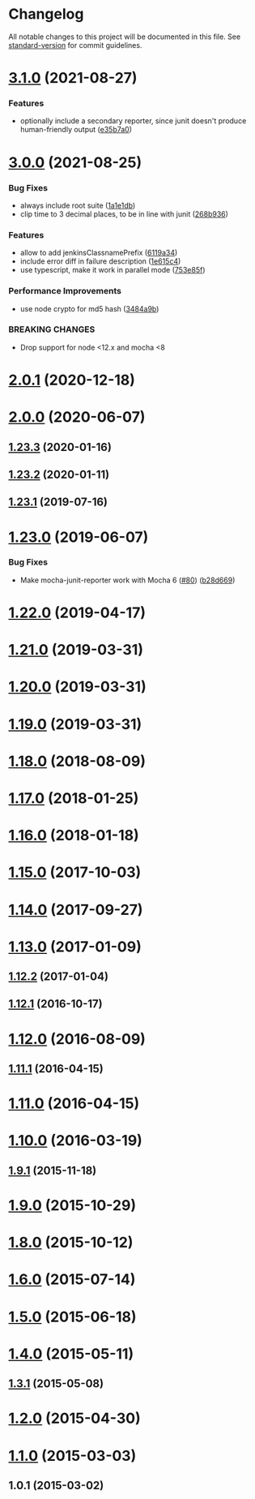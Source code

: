 # Changelog

All notable changes to this project will be documented in this file. See [standard-version](https://github.com/conventional-changelog/standard-version) for commit guidelines.

# [3.1.0](https://github.com/Liquid-JS/mocha-junit-reporter/compare/v3.0.0...v3.1.0) (2021-08-27)


### Features

* optionally include a secondary reporter, since junit doesn't produce human-friendly output ([e35b7a0](https://github.com/Liquid-JS/mocha-junit-reporter/commit/e35b7a0597756378640811f054f7dfa71284588d))



# [3.0.0](https://github.com/Liquid-JS/mocha-junit-reporter/compare/v2.0.1...v3.0.0) (2021-08-25)


### Bug Fixes

* always include root suite ([1a1e1db](https://github.com/Liquid-JS/mocha-junit-reporter/commit/1a1e1dbbfd39935289fc294d923f83de6c4de212))
* clip time to 3 decimal places, to be in line with junit ([268b936](https://github.com/Liquid-JS/mocha-junit-reporter/commit/268b936a9bf57f821a3c4ff037ee14933e772fc4))


### Features

* allow to add jenkinsClassnamePrefix ([6119a34](https://github.com/Liquid-JS/mocha-junit-reporter/commit/6119a3477b7d57feb4391e268dd06f57dc18a23c))
* include error diff in failure description ([1e615c4](https://github.com/Liquid-JS/mocha-junit-reporter/commit/1e615c4a966666fb75dcc12505e5431e5d746ff6))
* use typescript, make it work in parallel mode ([753e85f](https://github.com/Liquid-JS/mocha-junit-reporter/commit/753e85f4a9c4e18563d63ee7e2f89b727f3914e7))


### Performance Improvements

* use node crypto for md5 hash ([3484a9b](https://github.com/Liquid-JS/mocha-junit-reporter/commit/3484a9b3f48555354402f82e7ea6eb483051677d))


### BREAKING CHANGES

* Drop support for node <12.x and mocha <8



# [2.0.1](https://github.com/Liquid-JS/mocha-junit-reporter/compare/v2.0.0...v2.0.1) (2020-12-18)



# [2.0.0](https://github.com/Liquid-JS/mocha-junit-reporter/compare/v1.23.3...v2.0.0) (2020-06-07)



## [1.23.3](https://github.com/Liquid-JS/mocha-junit-reporter/compare/v1.23.2...v1.23.3) (2020-01-16)



## [1.23.2](https://github.com/Liquid-JS/mocha-junit-reporter/compare/v1.23.1...v1.23.2) (2020-01-11)



## [1.23.1](https://github.com/Liquid-JS/mocha-junit-reporter/compare/v1.23.0...v1.23.1) (2019-07-16)



# [1.23.0](https://github.com/Liquid-JS/mocha-junit-reporter/compare/v1.22.0...v1.23.0) (2019-06-07)


### Bug Fixes

* Make mocha-junit-reporter work with Mocha 6 ([#80](https://github.com/Liquid-JS/mocha-junit-reporter/issues/80)) ([b28d669](https://github.com/Liquid-JS/mocha-junit-reporter/commit/b28d669995af194968dcbf5301ff681797b8a26e))



# [1.22.0](https://github.com/Liquid-JS/mocha-junit-reporter/compare/v1.21.0...v1.22.0) (2019-04-17)



# [1.21.0](https://github.com/Liquid-JS/mocha-junit-reporter/compare/v1.20.0...v1.21.0) (2019-03-31)



# [1.20.0](https://github.com/Liquid-JS/mocha-junit-reporter/compare/v1.19.0...v1.20.0) (2019-03-31)



# [1.19.0](https://github.com/Liquid-JS/mocha-junit-reporter/compare/v1.18.0...v1.19.0) (2019-03-31)



# [1.18.0](https://github.com/Liquid-JS/mocha-junit-reporter/compare/v1.17.0...v1.18.0) (2018-08-09)



# [1.17.0](https://github.com/Liquid-JS/mocha-junit-reporter/compare/v1.16.0...v1.17.0) (2018-01-25)



# [1.16.0](https://github.com/Liquid-JS/mocha-junit-reporter/compare/v1.15.0...v1.16.0) (2018-01-18)



# [1.15.0](https://github.com/Liquid-JS/mocha-junit-reporter/compare/v1.14.0...v1.15.0) (2017-10-03)



# [1.14.0](https://github.com/Liquid-JS/mocha-junit-reporter/compare/v1.13.0...v1.14.0) (2017-09-27)



# [1.13.0](https://github.com/Liquid-JS/mocha-junit-reporter/compare/v1.12.2...v1.13.0) (2017-01-09)



## [1.12.2](https://github.com/Liquid-JS/mocha-junit-reporter/compare/v1.12.1...v1.12.2) (2017-01-04)



## [1.12.1](https://github.com/Liquid-JS/mocha-junit-reporter/compare/v1.12.0...v1.12.1) (2016-10-17)



# [1.12.0](https://github.com/Liquid-JS/mocha-junit-reporter/compare/v1.11.1...v1.12.0) (2016-08-09)



## [1.11.1](https://github.com/Liquid-JS/mocha-junit-reporter/compare/v1.11.0...v1.11.1) (2016-04-15)



# [1.11.0](https://github.com/Liquid-JS/mocha-junit-reporter/compare/v1.10.0...v1.11.0) (2016-04-15)



# [1.10.0](https://github.com/Liquid-JS/mocha-junit-reporter/compare/v1.9.1...v1.10.0) (2016-03-19)



## [1.9.1](https://github.com/Liquid-JS/mocha-junit-reporter/compare/v1.9.0...v1.9.1) (2015-11-18)



# [1.9.0](https://github.com/Liquid-JS/mocha-junit-reporter/compare/v1.8.0...v1.9.0) (2015-10-29)



# [1.8.0](https://github.com/Liquid-JS/mocha-junit-reporter/compare/v1.7.0...v1.8.0) (2015-10-12)



# [1.6.0](https://github.com/Liquid-JS/mocha-junit-reporter/compare/v1.5.0...v1.6.0) (2015-07-14)



# [1.5.0](https://github.com/Liquid-JS/mocha-junit-reporter/compare/v1.4.0...v1.5.0) (2015-06-18)



# [1.4.0](https://github.com/Liquid-JS/mocha-junit-reporter/compare/v1.3.1...v1.4.0) (2015-05-11)



## [1.3.1](https://github.com/Liquid-JS/mocha-junit-reporter/compare/v1.3.0...v1.3.1) (2015-05-08)



# [1.2.0](https://github.com/Liquid-JS/mocha-junit-reporter/compare/v1.1.0...v1.2.0) (2015-04-30)



# [1.1.0](https://github.com/Liquid-JS/mocha-junit-reporter/compare/v1.0.1...v1.1.0) (2015-03-03)



## 1.0.1 (2015-03-02)

